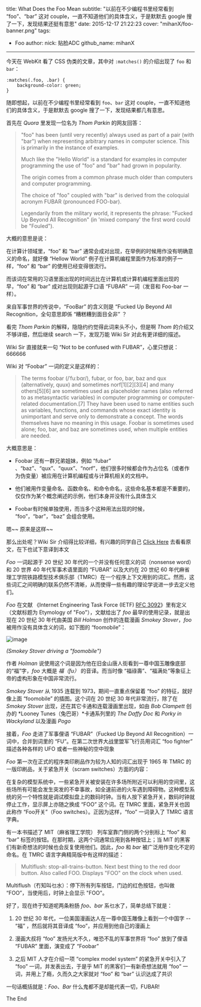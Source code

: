 title: What Does the Foo Mean
subtitle: "以前在不少编程书里经常看到 “foo”、“bar” 这对 couple，一直不知道他们的具体含义，于是默默去 google 搜了一下，发现结果还挺有意思"
date: 2015-12-17 21:22:23
cover: "mihanX/foo-banner.png"
tags: 
- Foo
author:
	nick: 贴脸ADC
	github_name: mihanX

---

今天在 WebKit 看了 CSS 伪类的文章，其中对 `:matches()` 的介绍出现了 `foo` 和 `bar`：

	:matches(.foo, .bar) {
		background-color: green;
	}
	
随即想起，以前在不少编程书里经常看到 `foo`、`bar` 这对 couple，一直不知道他们的具体含义，于是默默去 google 搜了一下，发现结果都几有意思。

首先在 *Quora* 里发现一位名为 *Thom Parkin* 的网友回答：

> "foo" has been (until very recently) always used as part of a pair (with "bar") when representing arbitrary names in computer science.  This is primarily in the instance of examples.
> 
> Much like the "Hello World" is a standard for examples in computer programming the use of "foo" and "bar" had grown in popularity.
> 
> The origin comes from a common phrase much older than computers and computer programming.
> 
> The choice of "foo" coupled with "bar" is derived from the coloquial acronym FUBAR (pronounced FOO-bar).
> 
> Legendarily from the military world, it represents the phrase:
> "Fucked Up Beyond All Recognition" (in 'mixed company' the first word could be "Fouled").

大概的意思是说：

在计算计领域里，“foo” 和 “bar” 通常会成对出现，在举例的时候用作没有明确意义的命名，就好像 “Hellow World” 例子在计算机编程里面作为标准的例子一样，“foo” 和 “bar” 的使用已经变得很流行。

而该词在常用的习语里面出现的时间远比在计算机或计算机编程里面出现的早，“foo” 和 “bar” 成对出现则起源于口语 “FUBAR” 一词（发音和 Foo-bar 一样）。

来自军事世界的传说中，“FooBar” 的含义则是 “Fucked Up Beyond All Recognition，全句意思即係 “糟糕糟到面目全非” ？

看完 *Thom Parkin* 的解释，隐隐约约觉得此词来头不小，但是啊 *Thom* 的介绍又不够详细，然后继续 search 一下，发现万能 Wiki Sir 对此有更详细的描述。

Wiki Sir 直接就来一句 “Not to be confused with FUBAR”，心里只想说：666666

Wiki 对 “Foobar” 一词的定义是这样的：

> The terms foobar (/ˈfuːbɑr/), fubar, or foo, bar, baz and qux (alternatively, quux) and sometimes norf[1][2][3][4] and many others[5][6] are sometimes used as placeholder names (also referred to as metasyntactic variables) in computer programming or computer-related documentation.[7] They have been used to name entities such as variables, functions, and commands whose exact identity is unimportant and serve only to demonstrate a concept. The words themselves have no meaning in this usage. Foobar is sometimes used alone; foo, bar, and baz are sometimes used, when multiple entities are needed.

大概意思是：

* Foobar 还有一群兄弟姐妹，例如 “fubar” 、“baz”、“qux”、“quux”、“norf”，他们很多时候都会作为占位名（或者作为伪变量）被应用在计算机编程或与计算机相关的文档中。

* 他们被用作变量命名、函数命名、和命令命名，这些命名基本都是不重要的，仅仅作为某个概念阐述的示例，他们本身并没有什么具体含义

* Foobar有时候单独使用，而当多个这种用法出现的时候， “foo”，“bar”，“baz” 会组合使用。

嗯~~ 原来是这样~~

那么出处呢？Wiki Sir 介绍得比较详细，有兴趣的同学自己 [Click Here](https://en.wikipedia.org/wiki/Foobar#History_and_etymology) 去看看原文，在下也试下意译到本文

*Foo* 一词起源于 20 世纪 30 年代的一个并没有任何意义的词（nonsense word）和 20 世界 40 年代军事术语里面的 “FUBAR” 以及大约在 20 世纪 60 年代麻省理工学院铁路模型技术俱乐部（TMRC）在一个程序上下文用到的词汇。然而，这些词汇之间明确的联系仍然不清晰，从而使得一些有趣的理论学说进一步去定义他们。

*Foo* 在文献 《Internet Engineering Task Force (IETF) [RFC 3092](https://tools.ietf.org/html/rfc3092)》里有定义（文献标题为 Etymology of "Foo"），文献给出了 *foo* 最早的使用记录，就是出现在 20 世纪 30 年代由美国 *Bill Holman* 创作的连载漫画 *Smokey Stover*，*foo* 被用作没有具体含义的词，如下图的 “foomobile”：

![image](/img/post/mihanX/foo-img-1.jpg)

*(Smokey Stover driving a "foomobile")*

作者 *Holman* 说使用这个词是因为他在旧金山唐人街看到一尊中国玉雕像底部的“福”字，*foo* 大概是 *福（fu）* 的音译。而当时像 “福祿壽”、“福满处”等象征上帝的虚构形象在中国非常流行。

*Smokey Stover* 从 1935 连载到 1973，期间一直重点保留着 “foo” 的特征，就好像上面 “foomobile” 的插图。这个词在 20 世纪 30 年代非常流行，除了在 *Smokey Stover* 出现，还在其它卡通和连载漫画里出现，如由 *Bob Clampett* 创办的 *Looney Tunes（兔巴哥）*卡通系列里的 *The Daffy Doc* 和 *Porky in Wackyland* 以及漫画 *Pogo*

接着，*Foo* 走进了军事俚语 “FUBAR”（Fucked Up Beyond All Recognition）一词中，合并到词里的 “FU”。在第二次世界大战里盟军飞行员用词汇 “foo fighter” 描述各种各样的 UFO 或者一些神秘的空中现象

*Foo* 第一次在正式的程序类印刷品作为较为人知的词汇出现于 1965 年 TMRC 的一版印刷品，关于紧急开关（scram switches）方面的内容：

在复杂的模型系统中，一些紧急开关被安装在许多场所附近可以利用的空间里，这些场所有可能会发生突发的不幸事故，如全速前进的火车遇到障碍物。这种模型系统的另一个特性就是调试模拟盘上的数码时钟。当有人按下紧急开关，数码时钟就停止工作，显示屏上亦随之换成 “FOO” 这个词。在 TMRC 里面，紧急开关也因此称作 “Foo开关”（Foo switches）。正因为这样，“foo” 一词录入了 TMRC 语言字典。

有一本书描述了 MIT（麻省理工学院） 列车室靠门侧的两个分别标上 “foo” 和 “bar” 标签的按钮。在那时期，这两个词通常应用到各种按钮上；当 MIT 的黑客们有新奇想法的时候也会反复使用他们。因此，*foo* 和 *bar* 被广泛用作变化不定的命名。在 TMRC 语言字典精简版中有这样的描述：

> Multiflush: stop-all-trains-button. Next best thing to the red door button. Also called FOO. Displays "FOO" on the clock when used.

Multiflush（冇知叫乜水）：停下所有列车按钮，门边的红色按钮，也叫做 “FOO”，当使用后，时钟上会显示 "FOO"。

好了，现在终于知道呢两条粉肠 *foo*、*bar* 系乜水了，简单总结下就是：

1. 20 世纪 30 年代，一位美国漫画达人在一尊中国玉雕像上看到一个中国字 -- “福” ，然后就将其音译成 “foo”，并应用到他自己的漫画上

2. 漫画大叔将 “foo” 发扬光大不久，唯恐不乱的军事世界将 “foo” 放到了俚语 “FUBAR” 里面，演变成了 “Foobar”

3. 之后 MIT 人才在介绍一项 “complex model system” 的紧急开关中引入了 “foo” 一词，并发表出去，于是乎 MIT 的黑客们一有新奇想法就用 “foo” 一词，并用上了瘾，久而久之大家就对 “foo” 和 “bar” 认识达成了共识

一句话概括就是：*Foo*、*Bar* 什么鬼都不是却能代表一切，FUBAR!

The End

